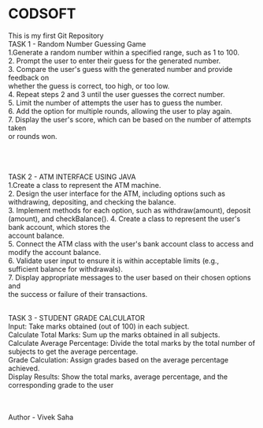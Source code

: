 # CODSOFT
This is my first Git Repository
<br>
TASK 1 - Random Number Guessing Game<br>
1.Generate a random number within a specified range, such as 1 to 100.
<br>
2. Prompt the user to enter their guess for the generated number.
<br>
3. Compare the user's guess with the generated number and provide feedback on <br> whether the guess is correct, too high, or too low.
<br>
4. Repeat steps 2 and 3 until the user guesses the correct number.
<br>
5. Limit the number of attempts the user has to guess the number.
<br>
6. Add the option for multiple rounds, allowing the user to play again.
<br>
7. Display the user's score, which can be based on the number of attempts taken
<br> or rounds won.
<br>
<br>
<br>



<br>
 TASK 2 - ATM INTERFACE USING JAVA
 <br>
1.Create a class to represent the ATM machine.
<br>
2. Design the user interface for the ATM, including options such as 
<br>withdrawing, depositing, and checking the balance.
<br>
3. Implement methods for each option, such as withdraw(amount), deposit
<br> (amount), and checkBalance().
4. Create a class to represent the user's bank account, which stores the <br>account balance.
<br>
5. Connect the ATM class with the user's bank account class to access and <br>modify the account balance.
<br>
6. Validate user input to ensure it is within acceptable limits (e.g.,
<br>
 sufficient balance for withdrawals).
<br>
7. Display appropriate messages to the user based on their chosen options and 
<br>the success or failure of their transactions.
<br>
<br>

 TASK 3 - STUDENT GRADE CALCULATOR
 <br>
Input: Take marks obtained (out of 100) in each subject.
<br>
Calculate Total Marks: Sum up the marks obtained in all subjects.
<br>
Calculate Average Percentage: Divide the total marks by the total number of 
<br>subjects to get the average percentage.
<br>
Grade Calculation: Assign grades based on the average percentage achieved.
<br>
Display Results: Show the total marks, average percentage, and the 
<br>corresponding grade to the user

<br>
<br>
Author - Vivek Saha